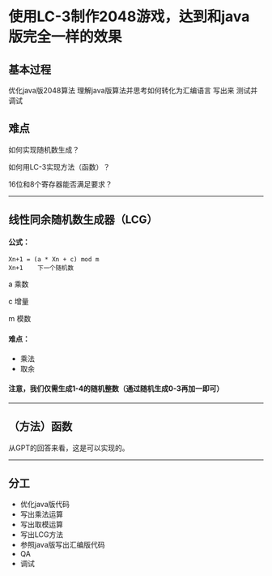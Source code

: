 # 使用LC-3制作2048游戏，达到和java版完全一样的效果
## 基本过程
优化java版2048算法
理解java版算法并思考如何转化为汇编语言
写出来
测试并调试

## 难点
如何实现随机数生成？

如何用LC-3实现方法（函数）？

16位和8个寄存器能否满足要求？

---
## 线性同余随机数生成器（LCG）

#### 公式：   
    Xn+1 = (a * Xn + c) mod m
    Xn+1    下一个随机数

a       乘数

c       增量

m       模数
#### 难点：

- 乘法
- 取余

#### 注意，我们仅需生成1-4的随机整数（通过随机生成0-3再加一即可）

---
## （方法）函数
从GPT的回答来看，这是可以实现的。

---
## 分工

- 优化java版代码
- 写出乘法运算
- 写出取模运算
- 写出LCG方法
- 参照java版写出汇编版代码
- QA
- 调试